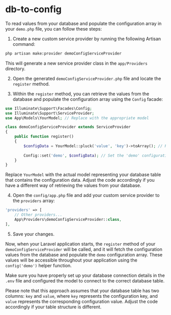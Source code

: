 # db-to-config

To read values from your database and populate the configuration array in your `demo.php` file, you can follow these steps:

1. Create a new custom service provider by running the following Artisan command:

```bash
php artisan make:provider demoConfigServiceProvider
```

This will generate a new service provider class in the `app/Providers` directory.

2. Open the generated `demoConfigServiceProvider.php` file and locate the `register` method.

3. Within the `register` method, you can retrieve the values from the database and populate the configuration array using the `Config` facade:

```php
use Illuminate\Support\Facades\Config;
use Illuminate\Support\ServiceProvider;
use App\Models\YourModel; // Replace with the appropriate model

class demoConfigServiceProvider extends ServiceProvider
{
    public function register()
    {
        $configData = YourModel::pluck('value', 'key')->toArray(); // Retrieve data from your model
        
        Config::set('demo', $configData); // Set the 'demo' configuration array with the retrieved data
    }
}
```

Replace `YourModel` with the actual model representing your database table that contains the configuration data. Adjust the code accordingly if you have a different way of retrieving the values from your database.

4. Open the `config/app.php` file and add your custom service provider to the `providers` array:

```php
'providers' => [
    // Other providers...
    App\Providers\demoConfigServiceProvider::class,
],
```

5. Save your changes.

Now, when your Laravel application starts, the `register` method of your `demoConfigServiceProvider` will be called, and it will fetch the configuration values from the database and populate the `demo` configuration array. These values will be accessible throughout your application using the `config('demo')` helper function.

Make sure you have properly set up your database connection details in the `.env` file and configured the model to connect to the correct database table.

Please note that this approach assumes that your database table has two columns: `key` and `value`, where `key` represents the configuration key, and `value` represents the corresponding configuration value. Adjust the code accordingly if your table structure is different.
